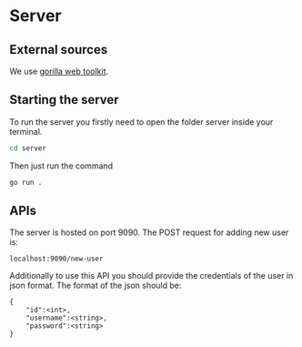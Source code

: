 # Server

## External sources
We use [gorilla web toolkit](https://www.gorillatoolkit.org/).

## Starting the server

To run the server you firstly need to open the folder server inside your terminal.

```bash
cd server
```

Then just run the command 

```bash
go run .
```

## APIs

The server is hosted on port 9090. The POST request for adding new user is: 
```
localhost:9090/new-user
```
Additionally to use this API you should provide the credentials of the user in json format. The format of the json should be:
```
{
    "id":<int>,
    "username":<string>,
    "password":<string>
}
```